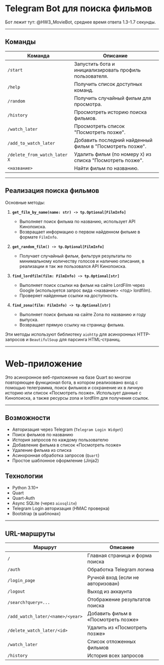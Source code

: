 # Telegram Bot для поиска фильмов

Бот лежит тут: @HW3_MovieBot, среднее время ответа 1.3-1.7 секунды.

---

## Команды

| Команда                     | Описание                                                      |
|-----------------------------|--------------------------------------------------------------|
| `/start`                    | Запустить бота и инициализировать профиль пользователя.      |
| `/help`                     | Получить список доступных команд.                            |
| `/random`                   | Получить случайный фильм для просмотра.                      |
| `/history`                  | Просмотреть историю поиска фильмов.                          |
| `/watch_later`              | Просмотреть список "Посмотреть позже".                       |
| `/add_to_watch_later`       | Добавить последний найденный фильм в "Посмотреть позже".     |
| `/delete_from_watch_later X` | Удалить фильм (по номеру `X`) из списка "Посмотреть позже".  |
| `<название>`                | Найти фильм по названию.                                      |

---

## Реализация поиска фильмов

Основные методы:

1. **`get_film_by_name(name: str) -> tp.Optional[FilmInfo]`**
   - Выполняет поиск фильма по названию, использует API Кинопоиска.
   - Возвращает информацию о первом найденном фильме в формате `FilmInfo`.

2. **`get_random_film() -> tp.Optional[FilmInfo]`**
   - Получает случайный фильм, фильтруя результаты по минимальному количеству голосов и наличию описания, в реализации я так же пользовался API Кинопоиска.

3. **`find_lordfilm(film: FilmInfo) -> tp.Optional[str]`**
   - Выполняет поиск ссылки на фильм на сайте LordFilm через Google (используется запрос вида <название> <год> lordfilm).
   - Проверяет найденные ссылки на доступность.

4. **`find_zona(film: FilmInfo) -> tp.Optional[str]`**
   - Выполняет поиск фильма на сайте Zona по названию и году выпуска.
   - Возвращает прямую ссылку на страницу фильма.

Эти методы используют библиотеку `aiohttp` для асинхронных HTTP-запросов и `BeautifulSoup` для парсинга HTML-страниц.

---

# Web-приложение

Это асинхронное веб-приложение на базе Quart во многом повторяющее функционал бота, в котором реализовано вход с помощью телеграмма, поиск фильмов и сохранение их в личную историю или список «Посмотреть позже». Использует данные с Кинопоиска, а также ресурсы zona и lordfilm для получения ссылок.

---
## Возможности

- Авторизация через Telegram (`Telegram Login Widget`)
- Поиск фильмов по названию
- История запросов по каждому пользователю
- Добавление фильма в список «Посмотреть позже»
- Удаление фильма из списка
- Асинхронная обработка запросов (`Quart`)
- Простое шаблонное оформление (Jinja2)

## Технологии

- Python 3.10+
- Quart
- Quart-Auth
- Async SQLite (через `aiosqlite`)
- Telegram Login авторизация (HMAC проверка)
- Bootstrap (в шаблонах)

---

## URL-маршруты

| Маршрут                      | Описание                                   |
|-----------------------------|--------------------------------------------|
| `/`                         | Главная страница и форма поиска            |
| `/auth`                     | Обработка Telegram логина                  |
| `/login_page`              | Ручной вход (если не авторизован)         |
| `/logout`                  | Выход из аккаунта                         |
| `/search?query=...`        | Отображение результатов поиска            |
| `/add_watch_later/<name>/<year>` | Добавить фильм в «Посмотреть позже» |
| `/delete_watch_later/<id>` | Удалить из «Посмотреть позже»             |
| `/watch_later`             | Список отложенных фильмов                 |
| `/history`                 | История всех запросов                     |
